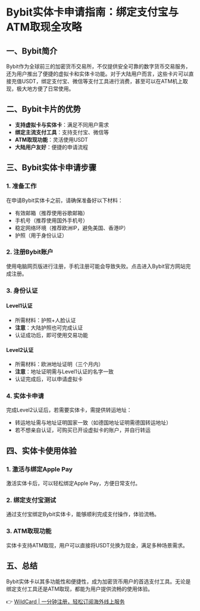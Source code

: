 # Bybit实体卡申请指南：绑定支付宝与ATM取现全攻略

## 一、Bybit简介

Bybit作为全球前三的加密货币交易所，不仅提供安全可靠的数字货币交易服务，还为用户推出了便捷的虚拟卡和实体卡功能。对于大陆用户而言，这些卡片可以直接充值USDT，绑定支付宝、微信等支付工具进行消费，甚至可以在ATM机上取现，极大地方便了日常使用。

## 二、Bybit卡片的优势

- **支持虚拟卡与实体卡**：满足不同用户需求
- **绑定主流支付工具**：支持支付宝、微信等
- **ATM取现功能**：灵活使用USDT
- **大陆用户友好**：便捷的申请流程

## 三、Bybit实体卡申请步骤

### 1. 准备工作
在申请Bybit实体卡之前，请确保准备好以下材料：
- 有效邮箱（推荐使用谷歌邮箱）
- 手机号（推荐使用国外手机号）
- 稳定网络环境（推荐欧洲IP，避免美国、香港IP）
- 护照（用于身份认证）

### 2. 注册Bybit账户
使用电脑网页版进行注册，手机注册可能会导致失败。点击进入Bybit官方网站完成注册。

### 3. 身份认证
#### Level1认证
- 所需材料：护照+人脸认证
- **注意**：大陆护照也可完成认证
- 认证成功后，即可使用交易功能

#### Level2认证
- 所需材料：欧洲地址证明（三个月内）
- **注意**：地址证明需与Level1认证的名字一致
- 认证完成后，可以申请虚拟卡

### 4. 实体卡申请
完成Level2认证后，若需要实体卡，需提供转运地址：
- 转运地址需与地址证明国家一致（如德国地址证明需德国转运地址）
- 若不想亲自认证，可购买已开设虚拟卡的账户，并自行转运

## 四、实体卡使用体验

### 1. 激活与绑定Apple Pay
激活实体卡后，可以轻松绑定Apple Pay，方便日常支付。

### 2. 绑定支付宝测试
通过支付宝绑定Bybit实体卡，能够顺利完成支付操作，体验流畅。

### 3. ATM取现功能
实体卡支持ATM取现，用户可以直接将USDT兑换为现金，满足多种场景需求。

## 五、总结
Bybit实体卡以其多功能性和便捷性，成为加密货币用户的首选支付工具。无论是绑定支付工具还是ATM取现，都能为用户提供流畅的使用体验。

👉 [WildCard | 一分钟注册，轻松订阅海外线上服务](https://bbtdd.com/WildCard)